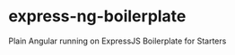 express-ng-boilerplate
======================

Plain Angular running on ExpressJS Boilerplate for Starters
